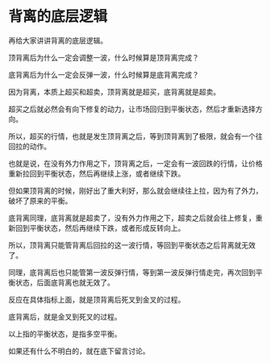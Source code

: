 # 背离的底层逻辑

再给大家讲讲背离的底层逻辑。

顶背离后为什么一定会调整一波，什么时候算是顶背离完成？

底背离后为什么一定会反弹一波，什么时候算是底背离完成？

因为背离，本质上超买和超卖，顶背离就是超买，底背离就是超卖。

超买之后就必然会有向下修复的动力，让市场回归到平衡状态，然后才重新选择方向。

所以，超买的行情，也就是发生顶背离之后，等到顶背离到了极限，就会有一个往回拉的动作。

也就是说，在没有外力作用之下，顶背离之后，一定会有一波回跌的行情，让价格重新拉回到平衡状态，然后再继续上涨，或者继续下跌。

但如果顶背离的时候，刚好出了重大利好，那么就会继续往上拉，因为有了外力，破坏了原来的平衡。

底背离同理，底背离就是超卖了，没有外力作用之下，超卖之后就会往上修复，重新回到平衡状态，然后再继续下跌，或者形成反转向上。

所以，顶背离只能管背离后回拉的这一波行情，等回到平衡状态之后背离就无效了。

同理，底背离后也只能管第一波反弹行情，等到第一波反弹行情走完，再次回到平衡状态，后面底背离也就无效了。

反应在具体指标上面，就是顶背离后死叉到金叉的过程。

底背离后，就是金叉到死叉的过程。

以上指的平衡状态，是指多空平衡。

如果还有什么不明白的，就在底下留言讨论。